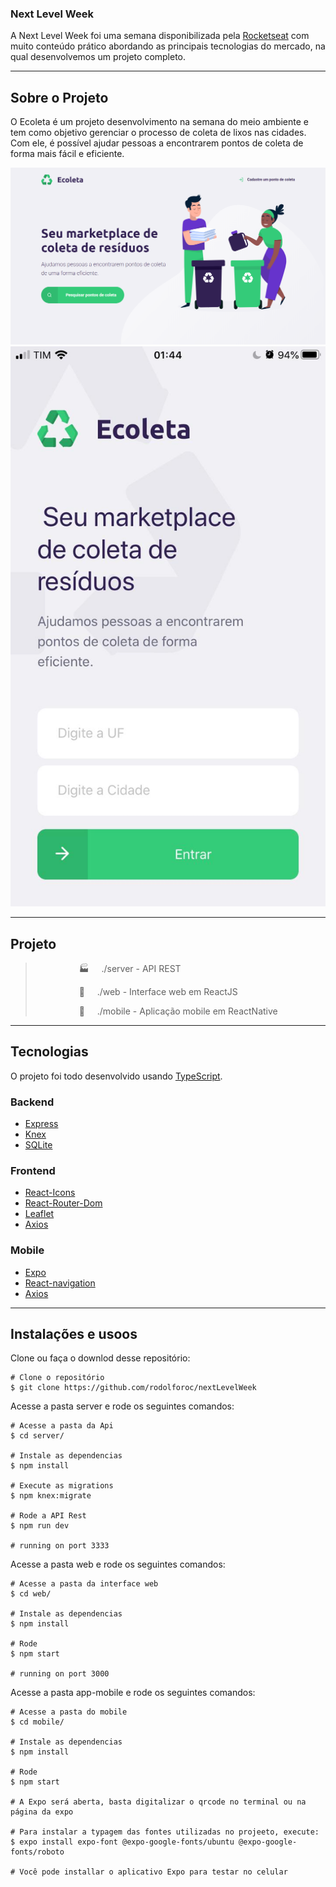 ### Next Level Week
A Next Level Week foi uma semana disponibilizada pela [Rocketseat](https://rocketseat.com.br/) com muito conteúdo prático abordando as principais tecnologias do mercado, na qual desenvolvemos um projeto completo.

_________

## Sobre o Projeto

O Ecoleta é um projeto desenvolvimento na semana do meio ambiente e tem como objetivo gerenciar o processo de coleta de lixos nas cidades. Com ele, é possível ajudar pessoas a encontrarem pontos de coleta de forma mais fácil e eficiente.

![alt text](https://github.com/rodolforoc/nextLevelWeek/blob/master/web/src/assets/Ecoletaweb.png "Ecoleta Web")
![alt text](https://github.com/rodolforoc/nextLevelWeek/blob/master/web/src/assets/ecoletamobile.jpeg "Ecoleta Mobile")

_________

## Projeto

  ><p style="margin-left:5em">🏭  &nbsp;&nbsp;&nbsp;&nbsp;./server - API REST </p>
  ><p style="margin-left:5em">🔮  &nbsp;&nbsp;&nbsp;&nbsp;./web - Interface web em ReactJS</p>
  ><p style="margin-left:5em">📱 &nbsp;&nbsp;&nbsp;&nbsp;./mobile - Aplicação mobile em ReactNative </p>

_________

## Tecnologias

O projeto foi todo desenvolvido usando [TypeScript](https://www.typescriptlang.org/).

### Backend

- [Express](https://expressjs.com/pt-br/)
- [Knex](http://knexjs.org/)
- [SQLite](https://www.sqlite.org/index.html) 

### Frontend

- [React-Icons](https://react-icons.github.io/react-icons/)
- [React-Router-Dom](https://reacttraining.com/react-router/web/guides/quick-start)
- [Leaflet](https://leafletjs.com/)
- [Axios](https://github.com/axios/axios)

### Mobile

- [Expo](https://docs.expo.io/)
- [React-navigation](https://reactnavigation.org/)
- [Axios](https://github.com/axios/axios)

_________

## Instalações e usoos

Clone ou faça o downlod desse repositório:

```
# Clone o repositório
$ git clone https://github.com/rodolforoc/nextLevelWeek
```

Acesse a pasta server e rode os seguintes comandos:

```
# Acesse a pasta da Api
$ cd server/

# Instale as dependencias
$ npm install

# Execute as migrations
$ npm knex:migrate

# Rode a API Rest
$ npm run dev

# running on port 3333
```

Acesse a pasta web e rode os seguintes comandos:

```
# Acesse a pasta da interface web
$ cd web/

# Instale as dependencias
$ npm install

# Rode 
$ npm start

# running on port 3000
```

Acesse a pasta app-mobile e rode os seguintes comandos:

```
# Acesse a pasta do mobile
$ cd mobile/

# Instale as dependencias
$ npm install

# Rode 
$ npm start

# A Expo será aberta, basta digitalizar o qrcode no terminal ou na página da expo

# Para instalar a typagem das fontes utilizadas no projeeto, execute:
$ expo install expo-font @expo-google-fonts/ubuntu @expo-google-fonts/roboto

# Você pode installar o aplicativo Expo para testar no celular
```

